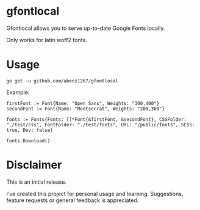 # gfontlocal

Gfontlocal allows you to serve up-to-date Google Fonts locally.

Only works for latin woff2 fonts.

# Usage

```
go get -u github.com/abenz1267/gfontlocal
```

Example:

```
firstFont := Font{Name: "Open Sans", Weights: "300,400"}
secondFont := Font{Name: "Montserrat", Weights: "200,300"}

fonts := Fonts{Fonts: []*Font{&firstFont, &secondFont}, CSSFolder: "./test/css", FontFolder: "./test/fonts", URL: "/public/fonts", SCSS: true, Dev: false}

fonts.Download()
```

# Disclaimer

This is an initial release.

I've created this project for personal usage and learning. Suggestions, feature requests or general feedback is appreciated.
